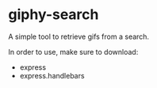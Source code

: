 # giphy-search 

A simple tool to retrieve gifs from a search. 

In order to use, make sure to download:

- express
- express.handlebars
